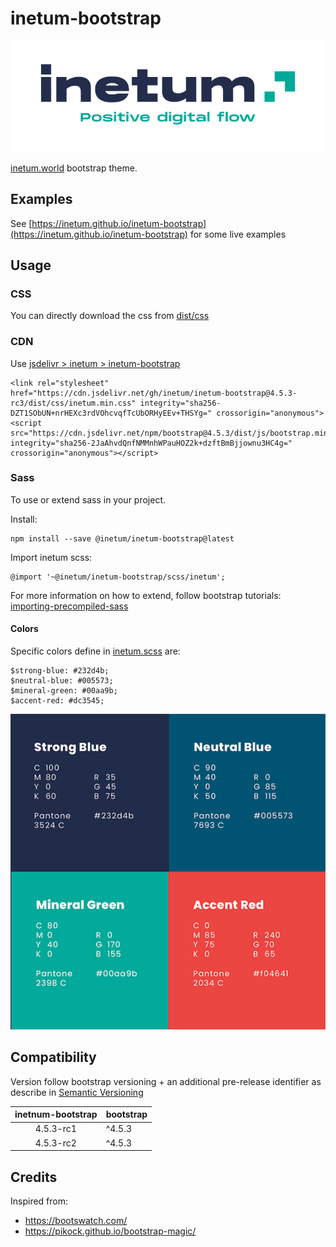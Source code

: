 # inetum-bootstrap

![inetum](docs/inetum.png)

[inetum.world](https://inetum.world) bootstrap theme.

## Examples

See [https://inetum.github.io/inetum-bootstrap](https://inetum.github.io/inetum-bootstrap) for some live examples 

## Usage

### CSS

You can directly download the css from [dist/css](dist/css)

### CDN

Use [jsdelivr > inetum > inetum-bootstrap](https://www.jsdelivr.com/package/gh/inetum/inetum-bootstrap?path=dist%2Fcss)

    <link rel="stylesheet" href="https://cdn.jsdelivr.net/gh/inetum/inetum-bootstrap@4.5.3-rc3/dist/css/inetum.min.css" integrity="sha256-DZT1SObUN+nrHEXc3rdVOhcvqfTcUbORHyEEv+THSYg=" crossorigin="anonymous">
    <script src="https://cdn.jsdelivr.net/npm/bootstrap@4.5.3/dist/js/bootstrap.min.js" integrity="sha256-2JaAhvdQnfNMMnhWPauHOZ2k+dzftBmBjjownu3HC4g=" crossorigin="anonymous"></script>

### Sass

To use or extend sass in your project.

Install:

    npm install --save @inetum/inetum-bootstrap@latest

Import inetum scss:

    @import '~@inetum/inetum-bootstrap/scss/inetum';

For more information on how to extend, follow bootstrap tutorials: [importing-precompiled-sass](https://getbootstrap.com/docs/4.5/getting-started/webpack/#importing-precompiled-sass)

#### Colors

Specific colors define in [inetum.scss](scss/inetum.scss) are:

    $strong-blue: #232d4b;
    $neutral-blue: #005573;
    $mineral-green: #00aa9b;
    $accent-red: #dc3545;

![colors](docs/colors.jpg)

## Compatibility

Version follow bootstrap versioning + an additional pre-release identifier as describe in [Semantic Versioning](https://semver.org/#spec-item-9)

| inetnum-bootstrap | bootstrap     |
|:-----------------:| ------------- |
| 4.5.3-rc1         | ^4.5.3        |
| 4.5.3-rc2         | ^4.5.3        |


## Credits

Inspired from:
- https://bootswatch.com/
- https://pikock.github.io/bootstrap-magic/
